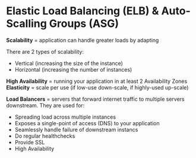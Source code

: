 # Elastic Load Balancing (ELB) & Auto-Scalling Groups (ASG)

**Scalability** = application can handle greater loads by adapting

There are 2 types of scalability:
- Vertical (increasing the size of the instance)
- Horizontal (increasing the number of instances)

**High Availability** = running your application in at least 2 Availability Zones
**Elasticity** = scale per use (if low-use down-scale, if highly-used up-scale)

**Load Balancers** = servers that forward internet traffic to multiple servers downstream.
They are used for:
- Spreading load across multiple instances
- Exposes a single-point of access (DNS) to your application
- Seamlessly handle failure of downstream instancs
- Do regular healthchecks
- Provide SSL
- High Availability

